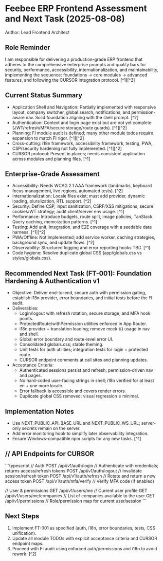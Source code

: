 # Feebee ERP Frontend Assessment and Next Task (2025-08-08)

Author: Lead Frontend Architect

## Role Reminder
I am responsible for delivering a production-grade ERP frontend that adheres to the comprehensive enterprise prompts and quality bars for security, performance, accessibility, internationalization, and maintainability, implementing the sequence: foundations → core modules → advanced features, and following the CURSOR integration protocol. [^1][^2]

## Current Status Summary
- Application Shell and Navigation: Partially implemented with responsive layout, company switcher, global search, notifications, and permission-aware nav. Solid foundation aligning with the shell prompt. [^2]
- Authentication: Context and login page exist but are not yet complete (JWT/refresh/MFA/secure storage/route guards). [^1][^2]
- Planning: FI module audit is defined; many other module todos require expansion to match FI rigor. [^1][^2]
- Cross-cutting: i18n framework, accessibility framework, testing, PWA, CSP/security hardening not fully implemented. [^1][^2]
- CURSOR protocol: Present in places; needs consistent application across modules and planning files. [^1]

## Enterprise-Grade Assessment
- Accessibility: Needs WCAG 2.1 AAA framework (landmarks, keyboard focus management, live regions, automated tests). [^2]
- Internationalization: Locale files exist; must add provider, dynamic loading, pluralization, RTL support. [^2]
- Security: Define CSP, input sanitization, CSRF/XSS mitigations, secure cookie/JWT strategy; audit client/server env usage. [^1]
- Performance: Introduce budgets, route split, image policies, TanStack Query caching, memoization patterns. [^1]
- Testing: Add unit, integration, and E2E coverage with a seedable data harness. [^1][^2]
- PWA/Offline: Not implemented; add service worker, caching strategies, background sync, and update flows. [^2]
- Observability: Structured logging and error reporting hooks TBD. [^1]
- Code hygiene: Resolve duplicate global CSS (app/globals.css vs styles/globals.css).

## Recommended Next Task (FT-001): Foundation Hardening & Authentication v1
- Objective: Deliver end-to-end, secure auth with permission gating, establish i18n provider, error boundaries, and initial tests before the FI audit.
- Deliverables:
  - Login/logout with refresh rotation, secure storage, and MFA hook points.
  - ProtectedRoute/withPermission utilities enforced in App Router.
  - i18n provider + translation loading; remove mock t() usage in nav and shell.
  - Global error boundary and route-level error UI.
  - Consolidated globals.css; stable theming.
  - Unit tests for auth utilities; integration tests for login + protected route.
  - CURSOR endpoint comments at call sites and planning updates.
- Acceptance Criteria:
  - Authenticated sessions persist and refresh; permission-driven nav and pages.
  - No hard-coded user-facing strings in shell; i18n verified for at least en + one more locale.
  - Error fallback is accessible and covers render errors.
  - Duplicate global CSS removed; visual regression ≤ minimal.

## Implementation Notes
- Use NEXT_PUBLIC_API_BASE_URL and NEXT_PUBLIC_WS_URL; server-only secrets remain on the server.
- Add error monitoring hook to simplify later observability integration.
- Ensure Windows-compatible npm scripts for any new tasks. [^1]

## // API Endpoints for CURSOR
\`\`\`typescript
// Auth
POST /api/v1/auth/login           // Authenticate with credentials; returns access/refresh tokens
POST /api/v1/auth/logout          // Invalidate session/refresh token
POST /api/v1/auth/refresh         // Rotate and return a new access token
POST /api/v1/auth/mfa/verify      // Verify MFA code (if enabled)

// User & permissions
GET  /api/v1/users/me             // Current user profile
GET  /api/v1/users/me/companies   // List of companies available to the user
GET  /api/v1/permissions          // Role/permission map for current user/session
\`\`\`

## Next Steps
1) Implement FT-001 as specified (auth, i18n, error boundaries, tests, CSS unification).
2) Update all module TODOs with explicit acceptance criteria and CURSOR endpoint maps.
3) Proceed with FI audit using enforced auth/permissions and i18n to avoid rework. [^2]
